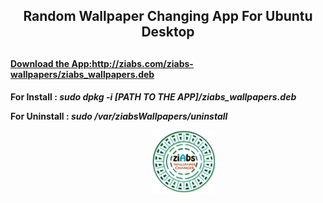 <h2 style="text-align: center;">Random Wallpaper Changing App For Ubuntu Desktop<h2>

<a href="http://ziabs.com/ziabs-wallpapers/ziabs_wallpapers.deb"><h4>Download the App:http://ziabs.com/ziabs-wallpapers/ziabs_wallpapers.deb<h4></a>
<p>For Install : <i>sudo dpkg -i [PATH TO THE APP]/ziabs_wallpapers.deb</i></p>
<p>For Uninstall : <i>sudo /var/ziabsWallpapers/uninstall</i><p>

<a href="ziabs.com" style="margin-left: 45%;"><img src="https://raw.githubusercontent.com/ziabs/ziabs_ubuntu_wallpaper_changer/master/var/ziabsWallpapers/icons/rzwfwh.png" alt="ziAbs Ubuntu Desktop Wallpaper changer" width="100" height="100"></img></a>
